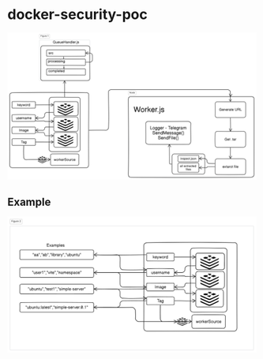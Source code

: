 # docker-security-poc

![Alt text](./diagram.png?raw=true "Diagram")
## Example
![Alt text](./examples.png?raw=true "Diagram")